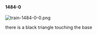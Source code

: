 #### 1484-0
![train-1484-0-0.png](https://github.com/lil-lab/nlvr/raw/master/nlvr/train/images/23/train-1484-0-0.png "train-1484-0-0.png")

there is a black  triangle touching the base